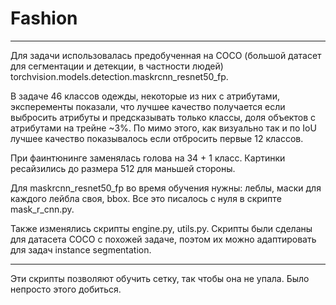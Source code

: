 # Fashion

___________________________________

Для задачи использовалась предобученная на COCO (большой датасет для сегментации и детекции, в частности людей) torchvision.models.detection.maskrcnn_resnet50_fp.

В задаче 46 классов одежды, некоторые из них с атрибутами, эксперементы показали, что лучшее качество получается если выбросить атрибуты и предсказывать только классы, доля объектов с атрибутами на трейне ~3%. По мимо этого, как визуально так и по IoU лучшее качество показывалось если отбросить первые 12 классов.

При фаинтюнинге заменялась голова на 34 + 1 класс.
Картинки ресайзились до размера 512 для маньшей стороны.

Для maskrcnn_resnet50_fp во время обучения нужны: леблы, маски для каждого лейбла своя, bbox. Все это писалось с нуля в скрипте mask_r_cnn.py.

Также изменялись скрипты engine.py, utils.py. Cкрипты были сделаны для датасета COCO с похожей задаче, поэтом их можно адаптировать для задач instance segmentation.

----------------------------------------------------
Эти скрипты позволяют обучить сетку, так чтобы она не упала. Было непросто этого добиться. 

